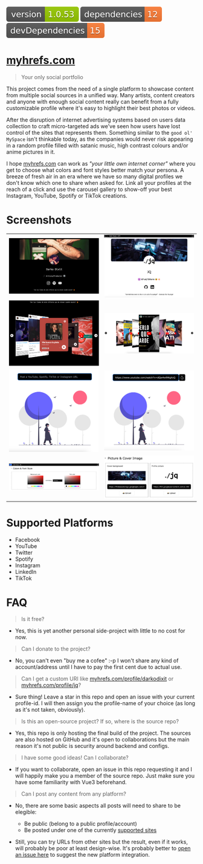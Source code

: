 <img src=".ci_badges/npm-version-badge.svg" /> <img src=".ci_badges/npm-dependencies-badge.svg" /> <img src=".ci_badges/npm-devdependencies-badge.svg" />

# [myhrefs.com](https://myrefs.com)
> Your only social portfolio

This project comes from the need of a single platform to showcase content from multiple social sources in a unified way.
Many artists, content creators and anyone with enough social content really can benefit from a fully customizable profile where it's easy to highlight their best photos or videos.

After the disruption of internet advertising systems based on users data collection to craft micro-targeted ads we've seen how users have lost control of the sites that represents them. Something similar to the `good ol' MySpace` isn't thinkable today, as the companies would never risk appearing in a random profile filled with satanic music, high contrast colours and/or anime pictures in it.

I hope [myhrefs.com](https://myrefs.com) can work as _"your little own internet corner"_ where you get to choose what colors and font styles better match your persona. A breeze of fresh air in an era where we have so many digital profiles we don't know which one to share when asked for. Link all your profiles at the reach of a click and use the carousel gallery to show-off your best Instagram, YouTube, Spotify or TikTok creations.

# Screenshots

|   |   |
|---|---|
| ![demo_public_profile](demo_imgs/demo_public_profile.png) | ![demo_own_profile](demo_imgs/demo_own_profile.png) |
| ![demo_carousel1](demo_imgs/demo_carousel1.png) | ![demo_carousel2](demo_imgs/demo_carousel2.png) |
| ![demo_post_input1](demo_imgs/demo_post_input1.png) | ![demo_post_input2](demo_imgs/demo_post_input2.png) |
| ![demo_edit_style](demo_imgs/demo_edit_style.png) | ![demo_edit_imgs](demo_imgs/demo_edit_imgs.png) |

# Supported Platforms

- Facebook
- YouTube
- Twitter
- Spotify
- Instagram
- LinkedIn
- TikTok

# FAQ

> Is it free?
- Yes, this is yet another personal side-project with little to no cost for now.

> Can I donate to the project?
- No, you can't even "buy me a cofee" :-p I won't share any kind of account/address until I have to pay the first cent due to actual use.

> Can I get a custom URI like [myhrefs.com/profile/darkodixit](https://myhrefs.com/profile/darkodixit) or [myhrefs.com/profile/jq](https://myhrefs.com/profile/jq)?
- Sure thing! Leave a star in this repo and open an issue with your current profile-id. I will then assign you the profile-name of your choice (as long as it's not taken, obviously).

> Is this an open-source project? If so, where is the source repo?
- Yes, this repo is only hosting the final build of the project. The sources are also hosted on GitHub and it's open to collaborations but the main reason it's not public is security around backend and configs.

> I have some good ideas! Can I collaborate?
- If you want to collaborate, open an issue in this repo requesting it and I will happily make you a member of the source repo. Just make sure you have some familiarity with Vue3 beforehand.

> Can I post any content from any platform?
- No, there are some basic aspects all posts will need to share to be elegible:
    * Be public (belong to a public profile/account)
    * Be posted under one of the currently [supported sites](#supported-platforms)

- Still, you can try URLs from other sites but the result, even if it works, will probably be poor at least design-wise. It's probably better to [open an issue here](/https://github.com/yeikiu/myhrefs-site/issues) to suggest the new platform integration.

